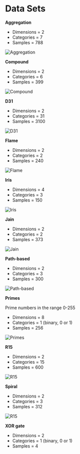 # Data Sets

**Aggregation**

* Dimensions = 2
* Categories = 7
* Samples = 788

![Aggregation](/DataSets/Visualizations/Aggregation.png)

**Compound**

* Dimensions = 2
* Categories = 6
* Samples = 399

![Compound](/DataSets/Visualizations/Compound.png)

**D31**

* Dimensions = 2
* Categories = 31
* Samples = 3100

![D31](/DataSets/Visualizations/D31.png)

**Flame**

* Dimensions = 2
* Categories = 2
* Samples = 240

![Flame](/DataSets/Visualizations/flame.png)

**Iris**

* Dimensions = 4
* Categories = 3
* Samples = 150

![Iris](/DataSets/Visualizations/Iris.png)

**Jain**

* Dimensions = 2
* Categories = 2
* Samples = 373

![Jain](/DataSets/Visualizations/jain.png)

**Path-based**

* Dimensions = 2
* Categories = 3
* Samples = 300

![Path-based](/DataSets/Visualizations/pathbased.png)

**Primes**

Prime numbers in the range 0-255

* Dimensions = 8
* Categories = 1 (binary, 0 or 1)
* Samples = 256

![Primes](/DataSets/Visualizations/primes.png)

**R15**

* Dimensions = 2
* Categories = 15
* Samples = 600

![R15](/DataSets/Visualizations/R15.png)

**Spiral**

* Dimensions = 2
* Categories = 3
* Samples = 312

![R15](/DataSets/Visualizations/spiral.png)

**XOR gate**

* Dimensions = 2
* Categories = 1 (binary, 0 or 1)
* Samples = 4
